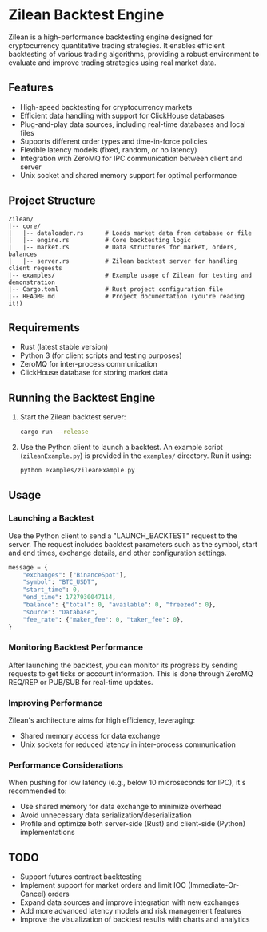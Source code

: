 # Zilean Backtest Engine

Zilean is a high-performance backtesting engine designed for cryptocurrency quantitative trading strategies. It enables efficient backtesting of various trading algorithms, providing a robust environment to evaluate and improve trading strategies using real market data.

## Features
- High-speed backtesting for cryptocurrency markets
- Efficient data handling with support for ClickHouse databases
- Plug-and-play data sources, including real-time databases and local files
- Supports different order types and time-in-force policies
- Flexible latency models (fixed, random, or no latency)
- Integration with ZeroMQ for IPC communication between client and server
- Unix socket and shared memory support for optimal performance

## Project Structure
```
Zilean/
|-- core/
|   |-- dataloader.rs      # Loads market data from database or file
|   |-- engine.rs          # Core backtesting logic
|   |-- market.rs          # Data structures for market, orders, balances
|   |-- server.rs          # Zilean backtest server for handling client requests
|-- examples/              # Example usage of Zilean for testing and demonstration
|-- Cargo.toml             # Rust project configuration file
|-- README.md              # Project documentation (you're reading it!)
```

## Requirements
- Rust (latest stable version)
- Python 3 (for client scripts and testing purposes)
- ZeroMQ for inter-process communication
- ClickHouse database for storing market data

## Running the Backtest Engine
1. Start the Zilean backtest server:
   ```bash
   cargo run --release
   ```
2. Use the Python client to launch a backtest. An example script (`zileanExample.py`) is provided in the `examples/` directory. Run it using:
   ```bash
   python examples/zileanExample.py
   ```

## Usage
### Launching a Backtest
Use the Python client to send a "LAUNCH_BACKTEST" request to the server. The request includes backtest parameters such as the symbol, start and end times, exchange details, and other configuration settings.

```python
message = {
    "exchanges": ["BinanceSpot"],
    "symbol": "BTC_USDT",
    "start_time": 0,
    "end_time": 1727930047114,
    "balance": {"total": 0, "available": 0, "freezed": 0},
    "source": "Database",
    "fee_rate": {"maker_fee": 0, "taker_fee": 0},
}
```

### Monitoring Backtest Performance
After launching the backtest, you can monitor its progress by sending requests to get ticks or account information. This is done through ZeroMQ REQ/REP or PUB/SUB for real-time updates.

### Improving Performance
Zilean's architecture aims for high efficiency, leveraging:
- Shared memory access for data exchange
- Unix sockets for reduced latency in inter-process communication

### Performance Considerations
When pushing for low latency (e.g., below 10 microseconds for IPC), it's recommended to:
- Use shared memory for data exchange to minimize overhead
- Avoid unnecessary data serialization/deserialization
- Profile and optimize both server-side (Rust) and client-side (Python) implementations

## TODO
- Support futures contract backtesting
- Implement support for market orders and limit IOC (Immediate-Or-Cancel) orders
- Expand data sources and improve integration with new exchanges
- Add more advanced latency models and risk management features
- Improve the visualization of backtest results with charts and analytics
